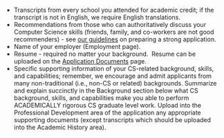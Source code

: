 -   Transcripts from every school you attended for academic credit; if the transcript is not in English, we require English translations.
-   Recommendations from those who can authoritatively discuss your Computer Science skills (friends, family, and co-workers are not good recommenders) - see [our guidelines](http://omscs.gatech.edu/additional-app-guidelines) on preparing a strong application.
-   Name of your employer (Employment page).
-   Resume - required no matter your background.  Resume can be uploaded on the [Application Documents](https://gradapp.gatech.edu/apply/frm?abdebb76-b6e6-4724-b01c-1b83c31f13d0) page.
-   Specific supporting information of your CS-related background, skills, and capabilities; remember, we encourage and admit applicants from many non-traditional (i.e., non-CS or related) backgrounds. Summarize and explain succinctly in the Background section below what CS background, skills, and capabilities make you able to perform ACADEMICALLY rigorous CS graduate level work. Upload into the Professional Development area of the application any appropriate supporting documents (except transcripts which should be uploaded into the Academic History area).